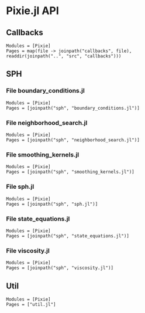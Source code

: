 # Pixie.jl API

## Callbacks

```@autodocs
Modules = [Pixie]
Pages = map(file -> joinpath("callbacks", file), readdir(joinpath("..", "src", "callbacks")))
```

## SPH

### File boundary_conditions.jl
```@autodocs
Modules = [Pixie]
Pages = [joinpath("sph", "boundary_conditions.jl")]
```

### File neighborhood_search.jl
```@autodocs
Modules = [Pixie]
Pages = [joinpath("sph", "neighborhood_search.jl")]
```

### File smoothing_kernels.jl
```@autodocs
Modules = [Pixie]
Pages = [joinpath("sph", "smoothing_kernels.jl")]
```

### File sph.jl
```@autodocs
Modules = [Pixie]
Pages = [joinpath("sph", "sph.jl")]
```

### File state_equations.jl
```@autodocs
Modules = [Pixie]
Pages = [joinpath("sph", "state_equations.jl")]
```

### File viscosity.jl
```@autodocs
Modules = [Pixie]
Pages = [joinpath("sph", "viscosity.jl")]
```

## Util

```@autodocs
Modules = [Pixie]
Pages = ["util.jl"]
```
